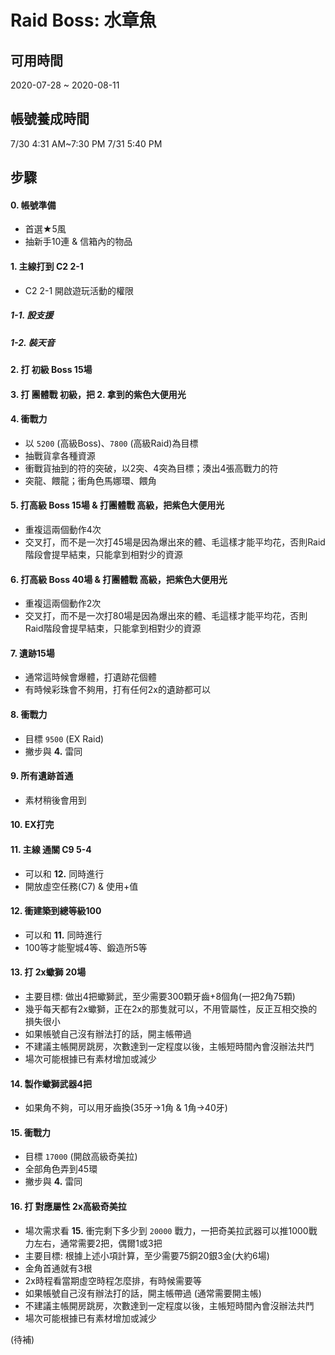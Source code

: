 # Raid Boss: 水章魚

## 可用時間
2020-07-28 ~ 2020-08-11

## 帳號養成時間
7/30 4:31 AM~7:30 PM
7/31 5:40 PM

## 步驟
#### 0. 帳號準備
  - 首選★5風
  - 抽新手10連 & 信箱內的物品

#### 1. 主線打到 C2 2-1
  - C2 2-1 開啟遊玩活動的權限

##### 1-1. 設支援

##### 1-2. 裝天音

#### 2. 打 初級 Boss 15場
  
#### 3. 打 團體戰 初級，把 2. 拿到的紫色大便用光

#### 4. 衝戰力
  - 以 `5200` (高級Boss)、`7800` (高級Raid)為目標
  - 抽戰貨拿各種資源
  - 衝戰貨抽到的符的突破，以2突、4突為目標；湊出4張高戰力的符
  - 突龍、餵龍；衝角色馬娜環、餵角

#### 5. 打高級 Boss 15場 & 打團體戰 高級，把紫色大便用光
  - 重複這兩個動作4次
  - 交叉打，而不是一次打45場是因為爆出來的體、毛這樣才能平均花，否則Raid階段會提早結束，只能拿到相對少的資源

#### 6. 打高級 Boss 40場 & 打團體戰 高級，把紫色大便用光
  - 重複這兩個動作2次
  - 交叉打，而不是一次打80場是因為爆出來的體、毛這樣才能平均花，否則Raid階段會提早結束，只能拿到相對少的資源
  
#### 7. 遺跡15場
  - 通常這時候會爆體，打遺跡花個體
  - 有時候彩珠會不夠用，打有任何2x的遺跡都可以
  
#### 8. 衝戰力
  - 目標 `9500` (EX Raid)
  - 撇步與 **4.** 雷同

#### 9. 所有遺跡首通
  - 素材稍後會用到

#### 10. EX打完

#### 11. 主線 通關 C9 5-4
  - 可以和 **12.** 同時進行
  - 開放虛空任務(C7) & 使用+值
  
#### 12. 衝建築到總等級100
  - 可以和 **11.** 同時進行
  - 100等才能聖城4等、鍛造所5等
  
#### 13. 打 2x蠍獅 20場
  - 主要目標: 做出4把蠍獅武，至少需要300顆牙齒+8個角(一把2角75顆)
  - 幾乎每天都有2x蠍獅，正在2x的那隻就可以，不用管屬性，反正互相交換的損失很小
  - 如果帳號自己沒有辦法打的話，開主帳帶過
  - 不建議主帳開房跳房，次數達到一定程度以後，主帳短時間內會沒辦法共鬥
  - 場次可能根據已有素材增加或減少

#### 14. 製作蠍獅武器4把
  - 如果角不夠，可以用牙齒換(35牙→1角 & 1角→40牙)
  
#### 15. 衝戰力
  - 目標 `17000` (開啟高級奇美拉)
  - 全部角色弄到45環
  - 撇步與 **4.** 雷同
  
#### 16. 打 對應屬性 2x高級奇美拉
  - 場次需求看 **15.** 衝完剩下多少到 `20000` 戰力，一把奇美拉武器可以推1000戰力左右，通常需要2把，偶爾1或3把
  - 主要目標: 根據上述小項計算，至少需要75銅20銀3金(大約6場)
  - 金角首通就有3根
  - 2x時程看當期虛空時程怎麼排，有時候需要等
  - 如果帳號自己沒有辦法打的話，開主帳帶過 (通常需要開主帳)
  - 不建議主帳開房跳房，次數達到一定程度以後，主帳短時間內會沒辦法共鬥
  - 場次可能根據已有素材增加或減少

(待補)
